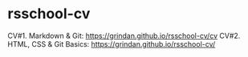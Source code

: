 # rsschool-cv

CV#1. Markdown & Git: https://grindan.github.io/rsschool-cv/cv
CV#2. HTML, CSS & Git Basics: https://grindan.github.io/rsschool-cv/

